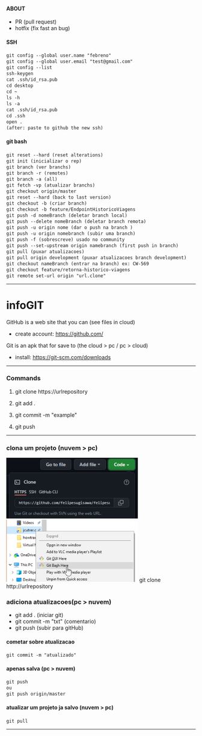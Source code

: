 #### ABOUT
- PR (pull request)
- hotfix (fix fast an bug)

#### SSH
````
git config --global user.name "febreno" 
git config --global user.email "test@gmail.com" 
git config --list
ssh-keygen
cat .ssh/id_rsa.pub
cd desktop
cd ~
ls -h
ls -a
cat .ssh/id_rsa.pub
cd .ssh
open .
(after: paste to github the new ssh)
````

#### git bash
```
git reset --hard (reset alterations)
git init (inicializar o rep)
git branch (ver branchs)
git branch -r (remotes)
git branch -a (all)
git fetch -vp (atualizar branchs)
git checkout origin/master
git reset --hard (back to last version)
git checkout -b (criar branch)
git checkout -b feature/EndpointHistoricoViagens
git push -d nomeBranch (deletar branch local)
git push --delete nomeBranch (deletar branch remota)
git push -u origin nome (dar o push na branch )
git push -u origin nomebranch (subir uma branch)
git push -f (sobrescreve) usado no community
git push --set-upstream origin namebranch (first push in branch)
git pull (puxar atualizacoes)
git pull origin development (puxar atualizacoes branch development)
git checkout nameBranch (entrar na branch) ex: CW-569
git checkout feature/retorna-historico-viagens
git remote set-url origin "url.clone"

```

---
# infoGIT

GitHub is a web site that you can (see files in cloud)                                                                                                                       
- create account: https://github.com/                                                                                                                                           
 
Git is an  apk that for save to (the cloud > pc / pc > cloud)                                                                                                                               
- install: https://git-scm.com/downloads
---                                                                                                                                        
### Commands
1. git clone https://urlrepository

2. git add .
3. git commit -m "example"
4. git push
                                                                                                                                                                                 
---                                                                                                                                                                                                             
### clona um projeto (nuvem > pc)
  <img src="./img/gitclone.PNG" width="350" title="hover text">
  <img src="./img/gitBash.png" width="350" title="hover text">
git clone http://urlrepository

### adiciona atualizacoes(pc > nuvem)
- git add . (iniciar git)
- git commit -m "txt" (comentario)
- git push (subir para gitHub)

#### cometar sobre atualizacao
```
git commit -m "atualizado"
```
#### apenas salva (pc > nuvem)
```
git push 
ou
git push origin/master
```
#### atualizar um projeto ja salvo (nuvem > pc)
```
git pull
```
---
                                                                                                                                                                            
